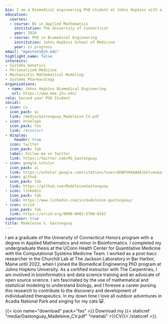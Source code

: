 ```yaml
---
bio: I am a biomedical engineering PhD student at Johns Hopkins with a Bachelors of Science in Applied Mathematics. I am passionate about computational systems biology research because I love building models with such a fascinating and impactful application. 
education:
  courses:
  - course: BS in Applied Mathematics
    institution: The University of Connecticut
    year: 2020
  - course: PhD in Biomedical Engineering
    institution: Johns Hopkins School of Medicine
    year: in progress
email: "mgaston1@jh.edu"
highlight_name: false
interests:
- Systems Genetics
- Personalized Medicine
- Mechanistic Mathematical Modeling
- Systems Pharmacology
organizations:
 - name: Johns Hopkins Biomedical Engineering
   url: https://www.bme.jhu.edu/ 
role: Second year PhD Student
social:
- icon: cv
  icon_pack: ai
  link: /media/Gastonguay_Madeleine_CV.pdf
- icon: envelope
  icon_pack: fas
  link: /#contact
- display:
    header: true
  icon: twitter
  icon_pack: fab
  label: Follow me on Twitter
  link: https://twitter.com/MS_Gastonguay
- icon: google-scholar
  icon_pack: ai
  link: https://scholar.google.com/citations?user=QUNFVHkAAAAJ&hl=en&oi=ao
- icon: github
  icon_pack: fab
  link: https://github.com/MadeleineGastonguay
- icon: linkedin
  icon_pack: fab
  link: https://www.linkedin.com/in/madeleine-gastonguay/
- icon: orcid
  icon_pack: fab
  link: https://orcid.org/0000-0002-5700-8543
superuser: true
title: Madeleine S. Gastonguay
---
```



I am a graduate of the University of Connecticut Honors program with a degree in Applied Mathematics and minor in Bioinformatics. I completed my undergraduate thesis at the UConn Health Center for Quantitative Medicine with the Computational Systems Medicine Team. I worked as a post-bacc researcher in the Churchill Lab at The Jackson Laboratory in Bar Harbor, Maine until 2022, when I joined the Biomedical Engineering PhD program at Johns Hopkins University. As a certified instructor with The Carpentries, I am involved in bioinformatics and data science training and an advocate of open source science. I am fascinated by the use of mathematical and statistical modeling to understand biology, and I foresee a career pursing this research to contribute to the discovery and development of individualized therapeutics. In my down time I love all outdoor adventures in Acadia National Park and singing for my cats :smiley_cat:.


{{< icon name="download" pack="fas" >}} Download my {{< staticref "media/Gastonguay_Madeleine_CV.pdf" "newtab" >}}CV{{< /staticref >}}.

